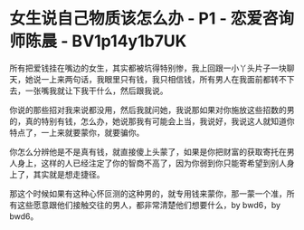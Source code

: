 # 女生说自己物质该怎么办 - P1 - 恋爱咨询师陈晨 - BV1p14y1b7UK

所有把爱钱挂在嘴边的女生，其实都被坑得特别惨，我上回跟一小丫头片子一块聊天，她说一上来两句话，我眼里只有钱，我只相信钱，所有男人在我面前都转不下去，一张嘴我就让下我干什么，然后跟我说。

你说的那些招对我来说都没用，然后我就问她，我说那如果对你施放这些招数的男的，真的特别有钱，怎么办，她说那我有可能会上当，我说好，我说这人就知道你特点了，一上来就要蒙你，就要骗你。

你怎么分辨他是不是真有钱，就直接傻上头蒙了，如果是你把财富的获取寄托在男人身上，这样的人已经注定了你的智商不高了，因为你弱到你只能寄希望到别人身上了，其实就是想走捷径。

那这个时候如果有这种心怀叵测的这种男的，就专用钱来蒙你，那一蒙一个准，所有这些愿意跟他们接触交往的男人，都非常清楚他们想要什么，by bwd6，by bwd6。

